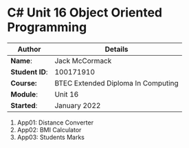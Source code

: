 # C# Unit 16 Object Oriented Programming
| Author | Details |
| ---- | ---- |
**Name**: | Jack McCormack  |
**Student ID**: | 100171910 |
**Course:** | BTEC Extended Diploma In Computing |
**Module**: | Unit 16     |
**Started**: | January 2022 |    

1. App01: Distance Converter
2. App02: BMI Calculator
3. App03: Students Marks
